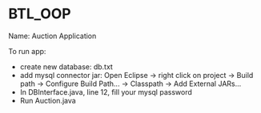 # BTL_OOP
Name: Auction Application

To run app:
- create new database: db.txt
- add mysql connector jar: Open Eclipse -> right click on project -> Build path -> Configure Build Path... -> Classpath -> Add External JARs...
- In DBInterface.java, line 12, fill your mysql password
- Run Auction.java
